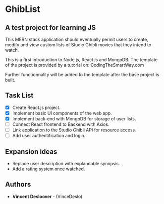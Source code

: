 # GhibList 
## A test project for learning JS

This MERN stack application should eventually permit users to create, modify
and view custom lists of Studio Ghibli movies that they intend to watch.

This is a first introduction to Node.js, React.js and MongoDB.
The template of the project is provided by a tutorial on: CodingTheSmartWay.com

Further functionnality will be added to the template after the base project
is built.

## Task List
- [x] Create React.js project.
- [x] Implement basic UI components of the web app.
- [x] Implement back-end with MongoDB for storage of user lists.
- [ ] Connect React frontend to Backend with Axios.
- [ ] Link application to the Studio Ghibli API for resource access.
- [ ] Add user authentification and login.

## Expansion ideas
- Replace user description with explandable synopsis.
- Add a rating system once watched.

## Authors

* **Vincent Desloover** - (VinceDeslo)
